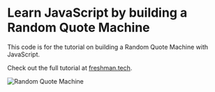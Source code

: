 # Learn JavaScript by building a Random Quote Machine

This code is for the tutorial on building a Random Quote Machine with
JavaScript.

Check out the full tutorial at
[freshman.tech](https://freshman.tech/random-quote-machine/).

![Random Quote Machine](https://freshman.tech/assets/images/random-quote-machine/complete.png)
